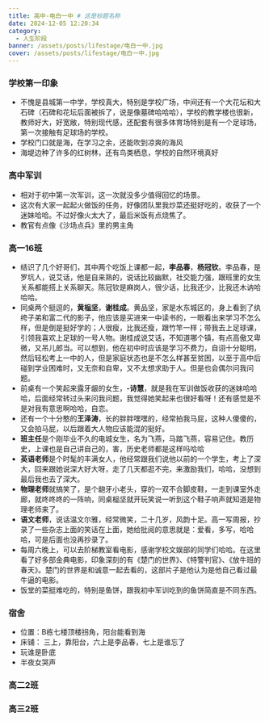 ```yaml
---
title: 高中-电白一中 # 这是标题名称
date: 2024-12-05 12:20:34
category:
  - 人生阶段
banner: /assets/posts/lifestage/电白一中.jpg
cover: /assets/posts/lifestage/电白一中.jpg
---
```


### 学校第一印象
- 不愧是县城第一中学，学校真大，特别是学校广场，中间还有一个大花坛和大石碑（石碑和花坛后面被拆了，说是像墓碑哈哈哈），学校的教学楼也很新，教师好大，好宽敞，特别现代感，还配套有很多体育场特别是有一个足球场，第一次接触有足球场的学校。
- 学校门口就是海，在学习之余，还能吹到凉爽的海风
- 海堤边种了许多的红树林，还有鸟类栖息，学校的自然环境真好

### 高中军训
- 相对于初中第一次军训，这一次就没多少值得回忆的场景。
- 这次有大家一起起火做饭的任务，好像团队里我炒菜还挺好吃的，收获了一个迷妹哈哈。不过好像火太大了，最后米饭有点烧焦了。
- 教官有点像《沙场点兵》里的男主角

### 高一16班
- 结识了几个好哥们，其中两个吃饭上课都一起，**李品春**，**杨冠钦**。李品春，是罗坑人，说艾话，他是自来熟的，说话比较幽默，社交能力强，跟班里的女生关系都能搭上关系聊天。陈冠钦是麻岗人，很少话，比我还少，比我还木讷哈哈哈。
- 同桌两个挺逗的，**黄榀坚**，**谢桂成**。黄品坚，家是水东城区的，身上看到了纨绔子弟和富二代的影子，他应该是买进来一中读书的，一眼看出来学习不怎么样，但是倒是挺好学的；人很瘦，比我还瘦，跟竹竿一样；带我去上足球课，引领我喜欢上足球的一号人物。谢桂成说艾话，不知道哪个镇，有点高傲又卑微，又吊儿郎当。可以想到，他在初中时应该是学习不费力，自诩十分聪明，然后轻松考上一中的人，但是家庭状态也是不怎么样甚至贫困，以至于高中后碰到学业困难时，又无奈和自卑，又不太想求助于人。但是也会偶尔问我问题。
- 前桌有一个笑起来露牙龈的女生，**-诗慧**，就是我在军训做饭收获的迷妹哈哈哈，后面经常转过头来问我问题，我觉得她笑起来也很好看呀！还有感觉是不是对我有意思啊哈哈，自恋。
- 还有一个十分憨的**王泽涛**，长的胖胖嘿嘿的，经常拍我马屁，这种人傻傻的，又会拍马屁，以后跟着大人物应该能混的挺好。
- **班主任**是个刚毕业不久的电城女生，名为飞燕，马踏飞燕，容易记住。教历史，上课也是自己讲自己的，害，历史老师都是这样吗哈哈
- **英语老师**是个时髦的丰满女人，他经常跟我们说他以前的一个学生，考上了深大，回来跟她说深大好大呀，走了几天都逛不完，来激励我们，哈哈，没想到最后我也去了深大。
- **物理老师**就搞笑了，是个龅牙小老头，穿的一双不合脚皮鞋，一走到课室外走廊，就咚咚咚的一阵响，同桌榀坚就开玩笑说一听到这个鞋子响声就知道是物理老师来了。
- **语文老师**，说话温文尔雅，经常微笑，二十几岁，风韵十足。高一写周报，抄录了一些杂志上面的笑话在上面，她给批阅的意思就是：爱看，多写，哈哈哈，可是后面也没再抄录了。
- 每周六晚上，可以去阶梯教室看电影，感谢学校文娱部的同学们哈哈。在这里看了好多部金典电影，印象深刻的有《楚门的世界》、《特警判官》、《放牛班的春天》。楚门的世界是和诚意一起去看的，这部片子是他认为是他自己看过最牛逼的电影。
- 饭堂的菜挺难吃的，特别是鱼饼，跟我初中军训吃到的鱼饼简直是不同东西。

### 宿舍
- 位置：B栋七楼顶楼拐角，阳台能看到海
- 床铺： 三上，靠阳台，六上是李品春，七上是谁忘了
- 玩谁是卧底
- 半夜女哭声
### 高二2班

### 高三2班